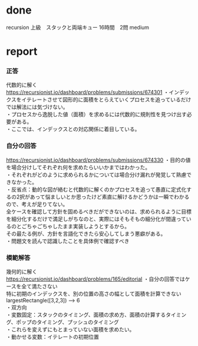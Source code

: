 # done
recursion 上級　スタックと両端キュー 16時間　2問 medium</br>

# report
### 正答</br>
代数的に解く</br>
https://recursionist.io/dashboard/problems/submissions/674301
・インデックスをイテレートさせて図形的に面積をとらえていくプロセスを追っているだけでは解法には気づけない。</br>
・プロセスから逸脱した値（面積）を求めるには代数的に規則性を見つけ出す必要がある。</br>
・ここでは、インデックスとの対応関係に着目している。</br>

### 自分の回答</br>
https://recursionist.io/dashboard/problems/submissions/674330
・目的の値を場合分けしてそれぞれ何を求めたらいいかまではわかった。</br>
・それぞれがどのように求められるかについては場合分け漏れが発覚して熟慮できなかった。</br>
・反省点：動的な図が絡むと代数的に解くのかプロセスを追って愚直に定式化するの2択があって悩ましいとか思ったけど素直に解けるかどうかは一瞬でわかるので、考えが足りてない。</br>
全ケースを確認して方針を固めるべきだができないのは、求められるように目標を細分化するだけで満足しがちなのと、実際にはそもそもの細分化が間違っているのとごちゃごちゃしたまま実装しようとするから。</br>
その最たる例が、方針を言語化できたら安心してしまう悪癖がある。</br>
・問題文を読んで認識したことを具体例で確認すべき</br>

### 模範解答</br>
幾何的に解く</br>
https://recursionist.io/dashboard/problems/165/editorial
・自分の回答ではケースを全て満たさない</br>
特に初期のインデックスを、別の位置の高さの幅として面積を計算できない　largestRectangle([3,2,3]) --> 6</br>
・双方向</br>
・変数固定：スタックのタイミング、面積の求め方、面積の計算するタイミング、ポップのタイミング、プッシュのタイミング</br>
・これらを変えずにもとまっていない面積を求めたい。</br>
・動かせる変数：イテレートの初期位置</br>